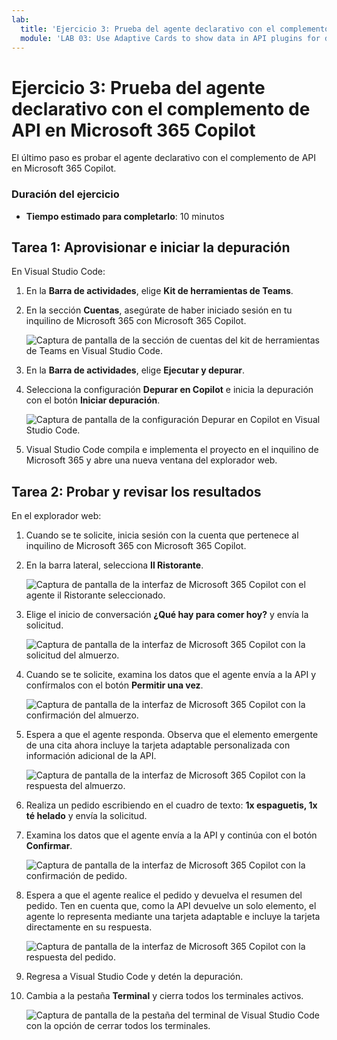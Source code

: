 ```yaml
---
lab:
  title: 'Ejercicio 3: Prueba del agente declarativo con el complemento de API en Microsoft 365 Copilot'
  module: 'LAB 03: Use Adaptive Cards to show data in API plugins for declarative agents'
---
```


# Ejercicio 3: Prueba del agente declarativo con el complemento de API en Microsoft 365 Copilot

El último paso es probar el agente declarativo con el complemento de API en Microsoft 365 Copilot.

### Duración del ejercicio

- **Tiempo estimado para completarlo**: 10 minutos

## Tarea 1: Aprovisionar e iniciar la depuración

En Visual Studio Code:

1. En la **Barra de actividades**, elige **Kit de herramientas de Teams**.
1. En la sección **Cuentas**, asegúrate de haber iniciado sesión en tu inquilino de Microsoft 365 con Microsoft 365 Copilot.

    ![Captura de pantalla de la sección de cuentas del kit de herramientas de Teams en Visual Studio Code.](../media/LAB_03/3-teams-toolkit-accounts.png)

1. En la **Barra de actividades**, elige **Ejecutar y depurar**.
1. Selecciona la configuración **Depurar en Copilot** e inicia la depuración con el botón **Iniciar depuración**.  

    ![Captura de pantalla de la configuración Depurar en Copilot en Visual Studio Code.](../media/LAB_03/3-visual-studio-code-start-debugging.png)

1. Visual Studio Code compila e implementa el proyecto en el inquilino de Microsoft 365 y abre una nueva ventana del explorador web.

## Tarea 2: Probar y revisar los resultados

En el explorador web:

1. Cuando se te solicite, inicia sesión con la cuenta que pertenece al inquilino de Microsoft 365 con Microsoft 365 Copilot.
1. En la barra lateral, selecciona **Il Ristorante**.

    ![Captura de pantalla de la interfaz de Microsoft 365 Copilot con el agente il Ristorante seleccionado.](../media/LAB_03/3-copilot-select-agent.png)

1. Elige el inicio de conversación **¿Qué hay para comer hoy?** y envía la solicitud.

    ![Captura de pantalla de la interfaz de Microsoft 365 Copilot con la solicitud del almuerzo.](../media/LAB_03/3-copilot-lunch-prompt.png)

1. Cuando se te solicite, examina los datos que el agente envía a la API y confírmalos con el botón **Permitir una vez**.

    ![Captura de pantalla de la interfaz de Microsoft 365 Copilot con la confirmación del almuerzo.](../media/LAB_03/3-copilot-lunch-confirm.png)

1. Espera a que el agente responda. Observa que el elemento emergente de una cita ahora incluye la tarjeta adaptable personalizada con información adicional de la API.

    ![Captura de pantalla de la interfaz de Microsoft 365 Copilot con la respuesta del almuerzo.](../media/LAB_03/3-copilot-lunch-response.png)

1. Realiza un pedido escribiendo en el cuadro de texto: **1x espaguetis, 1x té helado** y envía la solicitud.
1. Examina los datos que el agente envía a la API y continúa con el botón **Confirmar**.

    ![Captura de pantalla de la interfaz de Microsoft 365 Copilot con la confirmación de pedido.](../media/LAB_03/3-copilot-order-confirm.png)

1. Espera a que el agente realice el pedido y devuelva el resumen del pedido. Ten en cuenta que, como la API devuelve un solo elemento, el agente lo representa mediante una tarjeta adaptable e incluye la tarjeta directamente en su respuesta.

    ![Captura de pantalla de la interfaz de Microsoft 365 Copilot con la respuesta del pedido.](../media/LAB_03/3-copilot-order-response.png)

1. Regresa a Visual Studio Code y detén la depuración.
1. Cambia a la pestaña **Terminal** y cierra todos los terminales activos.

    ![Captura de pantalla de la pestaña del terminal de Visual Studio Code con la opción de cerrar todos los terminales.](../media/LAB_03/3-visual-studio-code-close-terminal.png)
